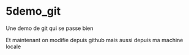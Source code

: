 # 5demo_git
Une demo de git qui se passe bien

Et maintenant on modifie depuis github
mais aussi depuis ma machine locale
